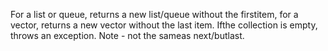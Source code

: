 For a list or queue, returns a new list/queue without the firstitem, for a vector, returns a new vector without the last item. Ifthe collection is empty, throws an exception.  Note - not the sameas next/butlast.